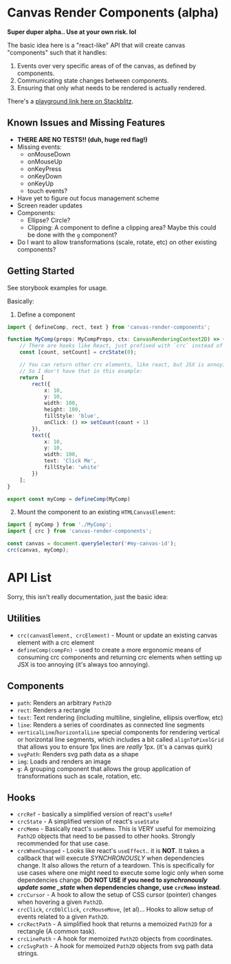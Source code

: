 # Canvas Render Components (alpha)

**Super duper alpha.. Use at your own risk. lol**

The basic idea here is a "react-like" API that will create canvas "components" such that it handles:

1. Events over very specific areas of of the canvas, as defined by components.
2. Communicating state changes between components.
3. Ensuring that only what needs to be rendered is actually rendered.

There's a [playground link here on Stackblitz](https://stackblitz.com/fork/canvas-render-components).

## Known Issues and Missing Features

- **THERE ARE NO TESTS!! (duh, huge red flag!)**
- Missing events:
  - onMouseDown
  - onMouseUp
  - onKeyPress
  - onKeyDown
  - onKeyUp
  - touch events?
- Have yet to figure out focus management scheme
- Screen reader updates
- Components:
  - Ellipse? Circle?
  - Clipping: A component to define a clipping area? Maybe this could be done with the `g` component?
- Do I want to allow transformations (scale, rotate, etc) on other existing components?

## Getting Started

See storybook examples for usage.

Basically:

1. Define a component

```ts
import { defineComp, rect, text } from 'canvas-render-components';

function MyComp(props: MyCompProps, ctx: CanvasRenderingContext2D) => {
    // There are hooks like React, just prefixed with `crc` instead of use:
    const [count, setCount] = crcState(0);

    // You can return other crc elements, like react, but JSX is annoying to hook up
    // So I don't have that in this example:
    return [
        rect({
            x: 10,
            y: 10,
            width: 100,
            height: 100,
            fillStyle: 'blue',
            onClick: () => setCount(count + 1)
        }),
        text({
            x: 10,
            y: 10,
            width: 100,
            text: 'Click Me',
            fillStyle: 'white'
        })
    ];
}

export const myComp = defineComp(MyComp)
```

2. Mount the component to an existing `HTMLCanvasElement`:

```ts
import { myComp } from './MyComp';
import { crc } from 'canvas-render-components';

const canvas = document.querySelector('#my-canvas-id');
crc(canvas, myComp);
```

# API List

Sorry, this isn't really documentation, just the basic idea:

## Utilities

- `crc(canvasElement, crcElement)` - Mount or update an existing canvas element with a crc element
- `defineComp(compFn)` - used to create a more ergonomic means of consuming crc components and returning crc elements when setting up JSX is too annoying (it's always too annoying).

## Components

- `path`: Renders an arbitrary `Path2D`
- `rect`: Renders a rectangle
- `text`: Text rendering (including multiline, singleline, ellipsis overflow, etc)
- `line`: Renders a series of coordinates as connected line segments
- `verticalLine`/`horizontalLine` special components for rendering vertical or horizontal line segments, which includes a bit called `alignToPixelGrid` that allows you to ensure 1px lines are _really_ 1px. (it's a canvas quirk)
- `svgPath`: Renders svg path data as a shape
- `img`: Loads and renders an image
- `g`: A grouping component that allows the group application of transformations such as scale, rotation, etc.

## Hooks

- `crcRef` - basically a simplified version of react's `useRef`
- `crcState` - A simplified version of react's `useState`
- `crcMemo` - Basically react's `useMemo`. This is VERY useful for memoizing `Path2D` objects that need to be passed to other hooks. Strongly recommended for that use case.
- `crcWhenChanged` - Looks like react's `useEffect`.. it is **NOT**. It takes a callback that will execute _SYNCHRONOUSLY_ when dependencies change. It also allows the return of a teardown. This is specifically for use cases where one might need to execute some logic only when some dependencies change. **DO NOT USE if you need to _synchronously update some \_state_ when dependencies change, use `crcMemo` instead**.
- `crcCursor` - A hook to allow the setup of CSS cursor (pointer) changes when hovering a given `Path2D`.
- `crcClick`, `crcDblClick`, `crcMouseMove`, (et al)... Hooks to allow setup of events related to a given `Path2D`.
- `crcRectPath` - A simplified hook that returns a memoized `Path2D` for a rectangle (A common task).
- `crcLinePath` - A hook for memoized `Path2D` objects from coordinates.
- `crcSvgPath` - A hook for memoized `Path2D` objects from svg path data strings.
